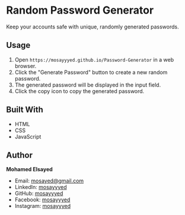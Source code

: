 # Random Password Generator

Keep your accounts safe with unique, randomly generated passwords.

## Usage

1. Open `https://mosayyyed.github.io/Password-Generator` in a web browser.
2. Click the "Generate Password" button to create a new random password.
3. The generated password will be displayed in the input field.
4. Click the copy icon to copy the generated password.

## Built With

- HTML
- CSS
- JavaScript

## Author

**Mohamed Elsayed**  

- Email: [mosayed@gmail.com](mailto:mosayed@gmail.com)
- LinkedIn: [mosayyyed](https://www.linkedin.com/in/mosayyyed/)
- GitHub: [mosayyyed](https://github.com/mosayyyed)
- Facebook: [mosayyyed](https://www.facebook.com/mosayyyed)
- Instagram: [mosayyyed](https://www.instagram.com/mosayyyed/)
